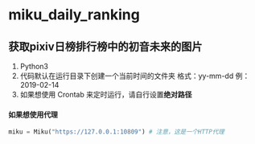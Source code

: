 # miku_daily_ranking
## 获取pixiv日榜排行榜中的初音未来的图片  
1. Python3
2. 代码默认在运行目录下创建一个当前时间的文件夹 格式：yy-mm-dd 例：2019-02-14  
3. 如果想使用 Crontab 来定时运行，请自行设置**绝对路径**
#### 如果想使用代理
~~~python
miku = Miku("https://127.0.0.1:10809") # 注意，这是一个HTTP代理
~~~
